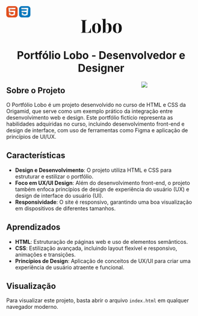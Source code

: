 <head>
  <div align=corner> <!--*used languages icones*-->
    <img src="https://raw.githubusercontent.com/tandpfun/skill-icons/993782dbef600360a61a4393555f3afc0e3c61b1/icons/HTML.svg" width="30px"> 
    <img src="https://raw.githubusercontent.com/tandpfun/skill-icons/993782dbef600360a61a4393555f3afc0e3c61b1/icons/CSS.svg" width="30px">
    
  </div>
    <div align=center>
    <svg width="109" height="39" viewBox="0 0 109 39" fill="none" xmlns="http://www.w3.org/2000/svg">
      <path d="M15.752 4.976C14.6 5.04 13.752 5.168 13.208 5.36C12.696 5.552 12.344 5.92 12.152 6.464C11.96 7.008 11.864 7.888 11.864 9.104V33.488C11.864 34.512 11.944 35.264 12.104 35.744C12.264 36.192 12.536 36.496 12.92 36.656C13.336 36.816 13.992 36.896 14.888 36.896H17.24C19.416 36.896 21.288 35.92 22.856 33.968C24.456 32.016 25.496 29.424 25.976 26.192H27.08C26.984 27.28 26.936 28.688 26.936 30.416C26.936 33.488 27.048 36.016 27.272 38C25.096 37.904 21.432 37.856 16.28 37.856C9.304 37.856 4.088 37.904 0.632 38V37.04C1.688 36.976 2.456 36.848 2.936 36.656C3.448 36.464 3.784 36.096 3.944 35.552C4.136 35.008 4.232 34.128 4.232 32.912V9.104C4.232 7.888 4.136 7.008 3.944 6.464C3.784 5.92 3.448 5.552 2.936 5.36C2.456 5.168 1.688 5.04 0.632 4.976V4.016C2.264 4.112 4.792 4.16 8.216 4.16C11.48 4.16 13.992 4.112 15.752 4.016V4.976ZM41.8798 12.512C45.5598 12.512 48.4398 13.568 50.5198 15.68C52.5998 17.76 53.6398 21.072 53.6398 25.616C53.6398 30.16 52.5998 33.472 50.5198 35.552C48.4398 37.632 45.5598 38.672 41.8798 38.672C38.2318 38.672 35.3518 37.632 33.2398 35.552C31.1598 33.472 30.1198 30.16 30.1198 25.616C30.1198 21.072 31.1598 17.76 33.2398 15.68C35.3518 13.568 38.2318 12.512 41.8798 12.512ZM41.8798 13.472C40.5038 13.472 39.3998 14.48 38.5678 16.496C37.7678 18.48 37.3678 21.52 37.3678 25.616C37.3678 29.712 37.7678 32.752 38.5678 34.736C39.3998 36.72 40.5038 37.712 41.8798 37.712C43.2878 37.712 44.3918 36.736 45.1918 34.784C45.9918 32.8 46.3918 29.744 46.3918 25.616C46.3918 21.488 45.9758 18.432 45.1438 16.448C44.3438 14.464 43.2558 13.472 41.8798 13.472ZM73.1004 12.512C75.6924 12.512 77.7884 13.584 79.3884 15.728C80.9884 17.84 81.7884 20.912 81.7884 24.944C81.7884 29.648 80.7644 33.12 78.7164 35.36C76.6684 37.568 74.0284 38.672 70.7964 38.672C68.5884 38.672 66.7964 38.112 65.4204 36.992C64.2684 36.896 63.1164 37.024 61.9644 37.376C60.8124 37.728 59.9004 38.192 59.2284 38.768L58.5084 38.336C58.7324 37.536 58.8444 36.64 58.8444 35.648V6.224C58.8444 4.752 58.6044 3.68 58.1244 3.008C57.6764 2.336 56.8924 2 55.7724 2V0.991999C56.7644 1.088 57.7564 1.136 58.7484 1.136C61.5324 1.136 63.8684 0.911999 65.7564 0.463997V17.072C66.4284 15.6 67.4044 14.48 68.6844 13.712C69.9644 12.912 71.4364 12.512 73.1004 12.512ZM69.3084 37.664C71.0684 37.664 72.3804 36.672 73.2444 34.688C74.1084 32.704 74.5404 29.68 74.5404 25.616C74.5404 21.68 74.1724 18.864 73.4364 17.168C72.7004 15.44 71.6444 14.576 70.2684 14.576C69.2444 14.576 68.3004 14.96 67.4364 15.728C66.6044 16.464 66.0444 17.472 65.7564 18.752V36.368C66.8124 37.232 67.9964 37.664 69.3084 37.664ZM97.1454 12.512C100.825 12.512 103.705 13.568 105.785 15.68C107.865 17.76 108.905 21.072 108.905 25.616C108.905 30.16 107.865 33.472 105.785 35.552C103.705 37.632 100.825 38.672 97.1454 38.672C93.4974 38.672 90.6174 37.632 88.5054 35.552C86.4254 33.472 85.3854 30.16 85.3854 25.616C85.3854 21.072 86.4254 17.76 88.5054 15.68C90.6174 13.568 93.4974 12.512 97.1454 12.512ZM97.1454 13.472C95.7694 13.472 94.6654 14.48 93.8334 16.496C93.0334 18.48 92.6334 21.52 92.6334 25.616C92.6334 29.712 93.0334 32.752 93.8334 34.736C94.6654 36.72 95.7694 37.712 97.1454 37.712C98.5534 37.712 99.6574 36.736 100.457 34.784C101.257 32.8 101.657 29.744 101.657 25.616C101.657 21.488 101.241 18.432 100.409 16.448C99.6094 14.464 98.5214 13.472 97.1454 13.472Z" fill="#141414"/>
    </svg>
    <h1>Portfólio Lobo - Desenvolvedor e Designer</h1>
    <img align=right src="http://img.shields.io/static/v1?label=STATUS&message=COMPLETE&color=GREEN&style=for-the-badge" width="145px"/>
  </div>
</head>

<body>

## Sobre o Projeto

O Portfólio Lobo é um projeto desenvolvido no curso de HTML e CSS da Origamid, que serve como um exemplo prático da integração entre desenvolvimento web e design. Este portfólio fictício representa as habilidades adquiridas no curso, incluindo desenvolvimento front-end e design de interface, com uso de ferramentas como Figma e aplicação de princípios de UI/UX.

## Características

- **Design e Desenvolvimento**: O projeto utiliza HTML e CSS para estruturar e estilizar o portfólio.
- **Foco em UX/UI Design**: Além do desenvolvimento front-end, o projeto também enfoca princípios de design de experiência do usuário (UX) e design de interface do usuário (UI).
- **Responsividade**: O site é responsivo, garantindo uma boa visualização em dispositivos de diferentes tamanhos.


## Aprendizados

- **HTML**: Estruturação de páginas web e uso de elementos semânticos.
- **CSS**: Estilização avançada, incluindo layout flexível e responsivo, animações e transições.
- **Princípios de Design**: Aplicação de conceitos de UX/UI para criar uma experiência de usuário atraente e funcional.

## Visualização

Para visualizar este projeto, basta abrir o arquivo `index.html` em qualquer navegador moderno.

</body>
